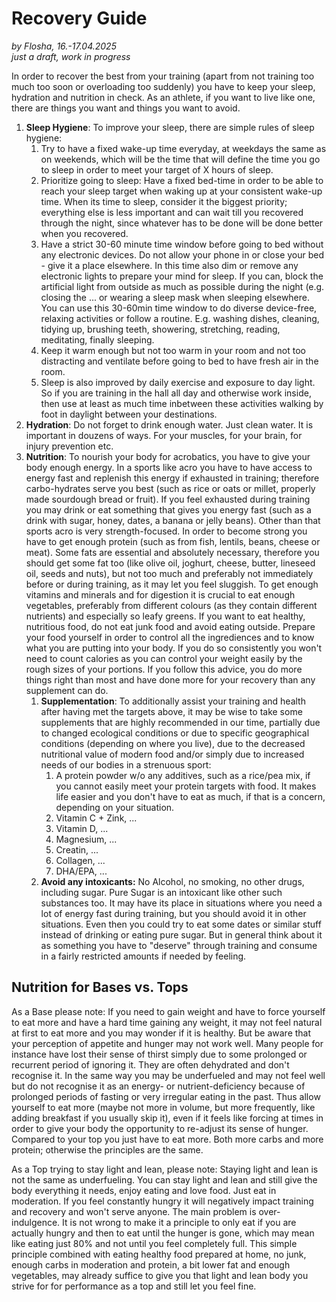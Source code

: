 # Recovery Guide

*by Flosha, 16.-17.04.2025*  
*just a draft, work in progress*

In order to recover the best from your training (apart from not training too much too soon or overloading too suddenly) you have to keep your sleep, hydration and nutrition in check. As an athlete, if you want to live like one, there are things you want and things you want to avoid. 

1. **Sleep Hygiene**: To improve your sleep, there are simple rules of sleep hygiene:
   1. Try to have a fixed wake-up time everyday, at weekdays the same as on weekends, which will be the time that will define the time you go to sleep in order to meet your target of X hours of sleep. 
   2. Prioritize going to sleep: Have a fixed bed-time in order to be able to reach your sleep target when waking up at your consistent wake-up time. When its time to sleep, consider it the biggest priority; everything else is less important and can wait till you recovered through the night, since whatever has to be done will be done better when you recovered.
   3. Have a strict 30-60 minute time window before going to bed without any electronic devices. Do not allow your phone in or close your bed - give it a place elsewhere. In this time also dim or remove any electronic lights to prepare your mind for sleep. If you can, block the artificial light from outside as much as possible during the night (e.g. closing the ... or wearing a sleep mask when sleeping elsewhere. You can use this 30-60min time window to do diverse device-free, relaxing activities or follow a routine. E.g. washing dishes, cleaning, tidying up, brushing teeth, showering, stretching, reading, meditating, finally sleeping. 
   4. Keep it warm enough but not too warm in your room and not too distracting and ventilate before going to bed to have fresh air in the room. 
   5. Sleep is also improved by daily exercise and exposure to day light. So if you are training in the hall all day and otherwise work inside, then use at least as much time inbetween these activities walking by foot in daylight between your destinations. 
2. **Hydration**: Do not forget to drink enough water. Just clean water. It is important in douzens of ways. For your muscles, for your brain, for injury prevention etc. 
3. **Nutrition**: To nourish your body for acrobatics, you have to give your body enough energy. In a sports like acro you have to have access to energy fast and replenish this energy if exhausted in training; therefore carbo-hydrates serve you best (such as rice or oats or millet, properly made sourdough bread or fruit). If you feel exhausted during training you may drink or eat something that gives you energy fast (such as a drink with sugar, honey, dates, a banana or jelly beans). Other than that sports acro is very strength-focused. In order to become strong you have to get enough protein (such as from fish, lentils, beans, cheese or meat). Some fats are essential and absolutely necessary, therefore you should get some fat too (like olive oil, joghurt, cheese, butter, lineseed oil, seeds and nuts), but not too much and preferably not immediately before or during training, as it may let you feel sluggish. To get enough vitamins and minerals and for digestion it is crucial to eat enough vegetables, preferably from different colours (as they contain different nutrients) and especially so leafy greens. If you want to eat healthy, nutritious food, do not eat junk food and avoid eating outside. Prepare your food yourself in order to control all the ingrediences and to know what you are putting into your body. If you do so consistently you won't need to count calories as you can control your weight easily by the rough sizes of your portions. If you follow this advice, you do more things right than most and have done more for your recovery than any supplement can do.
     1. **Supplementation**: To additionally assist your training and health after having met the targets above, it may be wise to take some supplements that are highly recommended in our time, partially due to changed ecological conditions or due to specific geographical conditions (depending on where you live), due to the decreased nutritional value of modern food and/or simply due to increased needs of our bodies in a strenuous sport:
         1. A protein powder w/o any additives, such as a rice/pea mix, if you cannot easily meet your protein targets with food. It makes life easier and you don't have to eat as much, if that is a concern, depending on your situation. 
         2. Vitamin C + Zink, ...
         3. Vitamin D, ...
         4. Magnesium, ...
         5. Creatin, ...
         6. Collagen, ...
         7. DHA/EPA, ...
    2. **Avoid any intoxicants:** No Alcohol, no smoking, no other drugs, including sugar. Pure Sugar is an intoxicant like other such substances too. It may have its place in situations where you need a lot of energy fast during training, but you should avoid it in other situations. Even then you could try to eat some dates or similar stuff instead of drinking or eating pure sugar. But in general think about it as something you have to "deserve" through training and consume in a fairly restricted amounts if needed by feeling. 


## Nutrition for Bases vs. Tops

As a Base please note: If you need to gain weight and have to force yourself to eat more and have a hard time gaining any weight, it may not feel natural at first to eat more and you may wonder if it is healthy. But be aware that your perception of appetite and hunger may not work well. Many people for instance have lost their sense of thirst simply due to some prolonged or recurrent period of ignoring it. They are often dehydrated and don't recognise it. In the same way you may be underfueled and may not feel well but do not recognise it as an energy- or nutrient-deficiency because of prolonged periods of fasting or very irregular eating in the past. Thus allow yourself to eat more (maybe not more in volume, but more frequently, like adding breakfast if you usually skip it), even if it feels like forcing at times in order to give your body the opportunity to re-adjust its sense of hunger. Compared to your top you just have to eat more. Both more carbs and more protein; otherwise the principles are the same. 

As a Top trying to stay light and lean, please note: Staying light and lean is not the same as underfueling. You can stay light and lean and still give the body everything it needs, enjoy eating and love food. Just eat in moderation. If you feel constantly hungry it will negatively impact training and recovery and won't serve anyone. The main problem is over-indulgence. It is not wrong to make it a principle to only eat if you are actually hungry and then to eat until the hunger is gone, which may mean like eating just 80% and not until you feel completely full. This simple principle combined with eating healthy food prepared at home, no junk, enough carbs in moderation and protein, a bit lower fat and enough vegetables, may already suffice to give you that light and lean body you strive for for performance as a top and still let you feel fine. 

